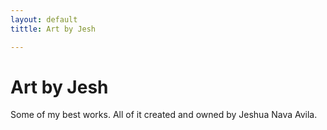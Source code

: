 ```yaml
---
layout: default
tittle: Art by Jesh

---
```


# Art by Jesh
Some of my best works. All of it created and owned by Jeshua Nava Avila.
